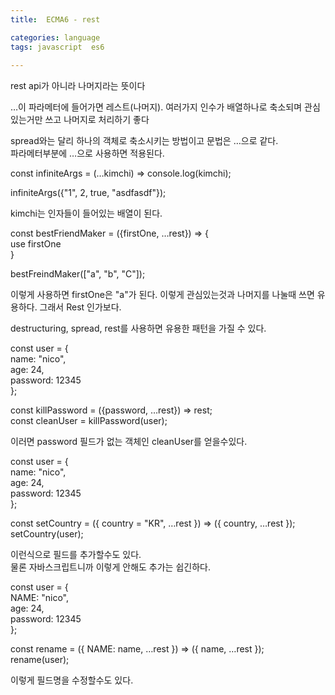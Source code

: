 ```yaml
---
title:  ECMA6 - rest

categories: language 
tags: javascript  es6
 
---
```


  
  
   
rest api가 아니라 나머지라는 뜻이다  
  
  
…이 파라메터에 들어가면 레스트(나머지). 여러가지 인수가 배열하나로 축소되며 관심있는거만 쓰고 나머지로 처리하기 좋다  
  
spread와는 달리 하나의 객체로 축소시키는 방법이고 문법은 …으로 같다.  
파라메터부분에 …으로 사용하면 적용된다.  
  
  
const infiniteArgs = (…kimchi) => console.log(kimchi);  
  
infiniteArgs({"1", 2, true, "asdfasdf"});  
  
kimchi는 인자들이 들어있는 배열이 된다.  
  
  
const bestFriendMaker = ({firstOne, …rest}) => {  
   use firstOne  
}  
  
bestFreindMaker(["a", "b", "C"]);  
  
이렇게 사용하면 firstOne은 "a"가 된다. 이렇게 관심있는것과 나머지를 나눌때 쓰면 유용하다. 그래서 Rest 인가보다.  
  
  
destructuring, spread, rest를 사용하면 유용한 패턴을 가질 수 있다.  
  
const user = {  
  name: "nico",  
  age: 24,  
  password: 12345  
};  
  
const killPassword = ({password, …rest}) => rest;  
const cleanUser = killPassword(user);  
  
이러면 password 필드가 없는 객체인 cleanUser를 얻을수있다.  
  
  
const user = {  
  name: "nico",  
  age: 24,  
  password: 12345  
};  
  
const setCountry = ({ country = "KR", …rest }) => ({ country, …rest });  
setCountry(user);  
  
이런식으로 필드를 추가할수도 있다.  
물론 자바스크립트니까 이렇게 안해도 추가는 쉽긴하다.  
  
const user = {  
  NAME: "nico",  
  age: 24,  
  password: 12345  
};  
  
const rename = ({ NAME: name, …rest }) => ({ name, …rest });  
rename(user);  
  
이렇게 필드명을 수정할수도 있다.  
   

